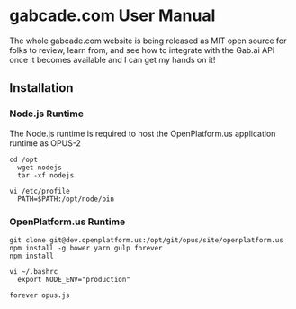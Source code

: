 # gabcade.com User Manual

The whole gabcade.com website is being released as MIT open source for folks to review, learn from, and see how to integrate with the Gab.ai API once it becomes available and I can get my hands on it!

## Installation

### Node.js Runtime

The Node.js runtime is required to host the OpenPlatform.us application runtime as OPUS-2 

    cd /opt
      wget nodejs
      tar -xf nodejs

    vi /etc/profile
      PATH=$PATH:/opt/node/bin

### OpenPlatform.us Runtime

    git clone git@dev.openplatform.us:/opt/git/opus/site/openplatform.us
    npm install -g bower yarn gulp forever
    npm install

    vi ~/.bashrc
      export NODE_ENV="production"

    forever opus.js